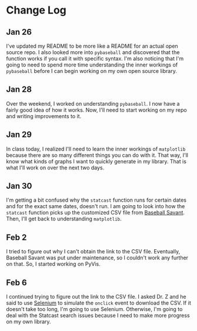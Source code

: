 # Change Log

## Jan 26
I've updated my README to be more like a README for an actual open source repo. I also looked more into `pybaseball` and discovered that the function works if you call it with specific syntax. I'm also noticing that I'm going to need to spend more time understanding the inner workings of `pybaseball` before I can begin working on my own open source library.

## Jan 28
Over the weekend, I worked on understanding `pybaseball`. I now have a fairly good idea of how it works. Now, I'll need to start working on my repo and writing improvements to it.

## Jan 29
In class today, I realized I'll need to learn the inner workings of `matplotlib` because there are so many different things you can do with it. That way, I'll know what kinds of graphs I want to quickly generate in my library. That is what I'll work on over the next two days.

## Jan 30
I'm getting a bit confused why the `statcast` function runs for certain dates and for the exact same dates, doesn't run. I am going to look into how the `statcast` function picks up the customized CSV file from [Baseball Savant](https://baseballsavant.mlb.com/statcast_search). Then, I'll get back to understanding `matplotlib`.

## Feb 2
I tried to figure out why I can't obtain the link to the CSV file. Eventually, Baseball Savant was put under maintenance, so I couldn't work any further on that. So, I started working on PyVis.

## Feb 6
I continued trying to figure out the link to the CSV file. I asked Dr. Z and he said to use [Selenium](http://selenium-python.readthedocs.io/) to simulate the `onclick` event to download the CSV. If it doesn't take too long, I'm going to use Selenium. Otherwise, I'm going to deal with the Statcast search issues because I need to make more progress on my own library.
